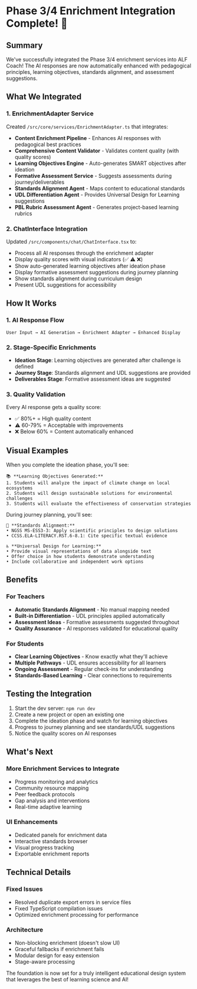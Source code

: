 # Phase 3/4 Enrichment Integration Complete! 🎉

## Summary
We've successfully integrated the Phase 3/4 enrichment services into ALF Coach! The AI responses are now automatically enhanced with pedagogical principles, learning objectives, standards alignment, and assessment suggestions.

## What We Integrated

### 1. EnrichmentAdapter Service
Created `/src/core/services/EnrichmentAdapter.ts` that integrates:
- **Content Enrichment Pipeline** - Enhances AI responses with pedagogical best practices
- **Comprehensive Content Validator** - Validates content quality (with quality scores)
- **Learning Objectives Engine** - Auto-generates SMART objectives after ideation
- **Formative Assessment Service** - Suggests assessments during journey/deliverables
- **Standards Alignment Agent** - Maps content to educational standards
- **UDL Differentiation Agent** - Provides Universal Design for Learning suggestions
- **PBL Rubric Assessment Agent** - Generates project-based learning rubrics

### 2. ChatInterface Integration
Updated `/src/components/chat/ChatInterface.tsx` to:
- Process all AI responses through the enrichment adapter
- Display quality scores with visual indicators (✅ ⚠️ ❌)
- Show auto-generated learning objectives after ideation phase
- Display formative assessment suggestions during journey planning
- Show standards alignment during curriculum design
- Present UDL suggestions for accessibility

## How It Works

### 1. AI Response Flow
```
User Input → AI Generation → Enrichment Adapter → Enhanced Display
```

### 2. Stage-Specific Enrichments
- **Ideation Stage**: Learning objectives are generated after challenge is defined
- **Journey Stage**: Standards alignment and UDL suggestions are provided
- **Deliverables Stage**: Formative assessment ideas are suggested

### 3. Quality Validation
Every AI response gets a quality score:
- ✅ 80%+ = High quality content
- ⚠️ 60-79% = Acceptable with improvements
- ❌ Below 60% = Content automatically enhanced

## Visual Examples

When you complete the ideation phase, you'll see:
```
📚 **Learning Objectives Generated:**
1. Students will analyze the impact of climate change on local ecosystems
2. Students will design sustainable solutions for environmental challenges
3. Students will evaluate the effectiveness of conservation strategies
```

During journey planning, you'll see:
```
📐 **Standards Alignment:**
• NGSS MS-ESS3-3: Apply scientific principles to design solutions
• CCSS.ELA-LITERACY.RST.6-8.1: Cite specific textual evidence

♿ **Universal Design for Learning:**
• Provide visual representations of data alongside text
• Offer choice in how students demonstrate understanding
• Include collaborative and independent work options
```

## Benefits

### For Teachers
- **Automatic Standards Alignment** - No manual mapping needed
- **Built-in Differentiation** - UDL principles applied automatically
- **Assessment Ideas** - Formative assessments suggested throughout
- **Quality Assurance** - AI responses validated for educational quality

### For Students
- **Clear Learning Objectives** - Know exactly what they'll achieve
- **Multiple Pathways** - UDL ensures accessibility for all learners
- **Ongoing Assessment** - Regular check-ins for understanding
- **Standards-Based Learning** - Clear connections to requirements

## Testing the Integration

1. Start the dev server: `npm run dev`
2. Create a new project or open an existing one
3. Complete the ideation phase and watch for learning objectives
4. Progress to journey planning and see standards/UDL suggestions
5. Notice the quality scores on AI responses

## What's Next

### More Enrichment Services to Integrate
- Progress monitoring and analytics
- Community resource mapping
- Peer feedback protocols
- Gap analysis and interventions
- Real-time adaptive learning

### UI Enhancements
- Dedicated panels for enrichment data
- Interactive standards browser
- Visual progress tracking
- Exportable enrichment reports

## Technical Details

### Fixed Issues
- Resolved duplicate export errors in service files
- Fixed TypeScript compilation issues
- Optimized enrichment processing for performance

### Architecture
- Non-blocking enrichment (doesn't slow UI)
- Graceful fallbacks if enrichment fails
- Modular design for easy extension
- Stage-aware processing

The foundation is now set for a truly intelligent educational design system that leverages the best of learning science and AI!
